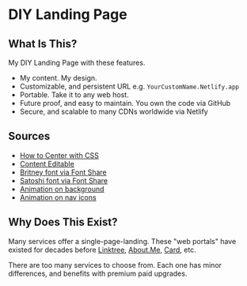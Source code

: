 # DIY Landing Page

## What Is This? 
My DIY Landing Page with these features. 

* My content. My design.
* Customizable, and persistent URL e.g. `YourCustomName.Netlify.app`
* Portable. Take it to any web host. 
* Future proof, and easy to maintain. You own the code via GitHub
* Secure, and scalable to many CDNs worldwide via Netlify

## Sources
* [How to Center with CSS](https://coryrylan.com/blog/how-to-center-in-css-with-css-grid)
* [Content Editable](https://css-tricks.com/the-browser-can-remember-edited-content/)
* [Britney font via Font Share](https://www.fontshare.com/fonts/britney)
* [Satoshi font via Font Share](https://www.fontshare.com/fonts/satoshi)
* [Animation on background](https://codepen.io/kathykato/pen/MqYVOq)
* [Animation on nav icons](https://codepen.io/kathykato/pen/MqYVOq)

## Why Does This Exist? 
Many services offer a single-page-landing. These "web portals" have existed for decades before [Linktree](https://linktr.ee/), [About.Me](https://about.me), [Card](https://carrd.co/), etc.

There are too many services to choose from. Each one has minor differences, and benefits with premium paid upgrades. 